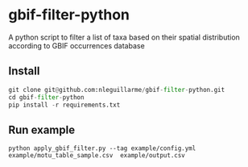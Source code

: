 # gbif-filter-python
A python script to filter a list of taxa based on their spatial distribution according to GBIF occurrences database

## Install

```python
git clone git@github.com:nleguillarme/gbif-filter-python.git
cd gbif-filter-python
pip install -r requirements.txt
```

## Run example

`python apply_gbif_filter.py --tag example/config.yml example/motu_table_sample.csv  example/output.csv`
